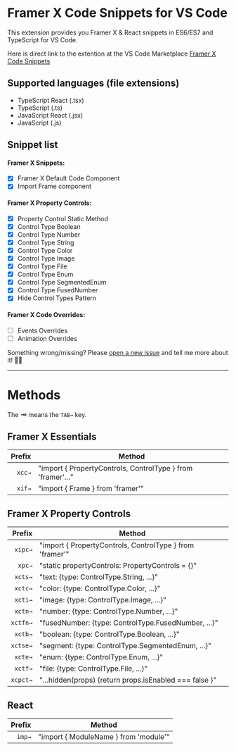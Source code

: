 # Framer X Code Snippets for VS Code

This extension provides you Framer X & React snippets in ES6/ES7 and TypeScript for VS Code.

Here is direct link to the extention at the VS Code Marketplace [Framer X Code Snippets](https://marketplace.visualstudio.com/items?itemName=pixelbeat.vscode-framerx-code-snippets)

## Supported languages (file extensions)

- TypeScript React (.tsx)
- TypeScript (.ts)
- JavaScript React (.jsx)
- JavaScript (.js)

## Snippet list

#### Framer X Snippets:

- [x] Framer X Default Code Component
- [x] Import Frame component

#### Framer X Property Controls:

- [x] Property Control Static Method
- [x] Control Type Boolean
- [x] Control Type Number
- [x] Control Type String
- [x] Control Type Color
- [x] Control Type Image
- [x] Control Type File
- [x] Control Type Enum
- [x] Control Type SegmentedEnum
- [x] Control Type FusedNumber
- [x] Hide Control Types Pattern

#### Framer X Code Overrides:

- [ ] Events Overrides
- [ ] Animation Overrides

Something wrong/missing? Please [open a new issue](https://github.com/davo/vscode-framerx-code-snippets/issues/new) and tell me more about it! 🙌🏻    

---

# Methods

The **⇥** means the `TAB→` key.

## Framer X Essentials

| Prefix      | Method                                                                              |
| ----------: | ----------------------------------------------------------------------------------- |
| `xcc→`       | "import { PropertyControls, ControlType } from 'framer'..."                         |
| `xif→`       | "import { Frame } from 'framer'"                                                    |

## Framer X Property Controls

| Prefix      | Method                                                                              |
| ----------: | ----------------------------------------------------------------------------------- |
| `xipc→`      | "import { PropertyControls, ControlType } from 'framer'"                            |
| `xpc→`       | "static propertyControls: PropertyControls = {}"                                    |
| `xcts→`     | "text: {type: ControlType.String, ...}"                                             |
| `xctc→`     | "color: {type: ControlType.Color, ...}"                                             |
| `xcti→`     | "image: {type: ControlType.Image, ...}"                                             |
| `xctn→`     | "number: {type: ControlType.Number, ...}"                                           |
| `xctfn→`    | "fusedNumber: {type: ControlType.FusedNumber, ...}"                                 |
| `xctb→`     | "boolean: {type: ControlType.Boolean, ...}"                                         |
| `xctse→`     | "segment: {type: ControlType.SegmentedEnum, ...}"                                  |
| `xcte→`     | "enum: {type: ControlType.Enum, ...}"                                               |
| `xctf→`     | "file: {type: ControlType.File, ...}"                                               |
| `xcpct→`     | "...hidden(props) {return props.isEnabled === false }"                              |

## React

| Prefix      | Method                                                                              |
| ----------: | ----------------------------------------------------------------------------------- |
| `imp→`       | "import { ModuleName } from 'module'"                                               |

